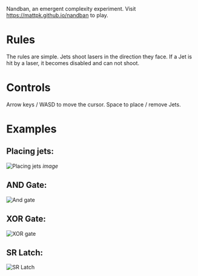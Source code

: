 Nandban, an emergent complexity experiment. Visit https://mattpk.github.io/nandban to play.

# Rules
The rules are simple. Jets shoot lasers in the direction they face. If a Jet is hit by a laser, it becomes disabled and can not shoot.

# Controls
Arrow keys / WASD to move the cursor.
Space to place / remove Jets.

# Examples

## Placing jets:
![Placing jets](https://mattpk.github.io/nandban/place.gif)
*image*

## AND Gate:
![And gate](https://mattpk.github.io/nandban/andgate.gif)

## XOR Gate:
![XOR gate](https://mattpk.github.io/nandban/xor.gif)

## SR Latch:
![SR Latch](https://mattpk.github.io/nandban/srlatch.gif)
